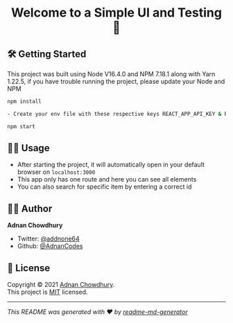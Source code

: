 <h1 align="center">Welcome to a Simple UI and Testing 👋</h1>

## 🛠 Getting Started

This project was built using Node V16.4.0 and NPM 7.18.1 along with Yarn 1.22.5, if you have trouble running the project, please update your Node and NPM

```sh
npm install

- Create your env file with these respective keys REACT_APP_API_KEY & REACT_APP_API_URL

npm start
```

## 💪🏽 Usage

- After starting the project, it will automatically open in your default browser on `localhost:3000`
- This app only has one route and here you can see all elements
- You can also search for specific item by entering a correct id

## 🧔🏽 Author

**Adnan Chowdhury**

- Twitter: [@addnone64](https://twitter.com/addnone64)
- Github: [@AdnanCodes](https://github.com/AdnanCodes)

## 📝 License

Copyright © 2021 [Adnan Chowdhury](https://github.com/AdnanCodes).<br />
This project is [MIT](https://github.com/AdnanCodes/ui-testing/blob/main/LICENSE) licensed.

---

_This README was generated with ❤️ by [readme-md-generator](https://github.com/kefranabg/readme-md-generator)_
